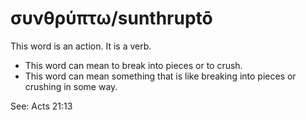 # συνθρύπτω/sunthruptō
This word is an action. It is a verb.

* This word can mean to break into pieces or to crush. 
* This word can mean something that is like breaking into pieces or crushing in some way.

See: Acts 21:13
